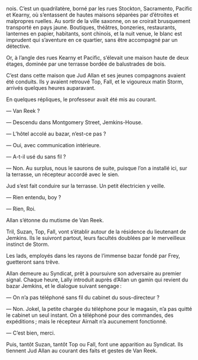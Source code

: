 nois. C’est un quadrilatère, borné par les rues Stockton, Sacramento, Pacific
et Kearny, où s’entassent de hautes maisons séparées par d’étroites et malpropres ruelles. Au sortir de la ville saxonne, on se croirait brusquement
transporté en pays jaune. Boutiques, théâtres, bonzeries, restaurants, lanternes en papier, habitants, sont chinois, et la nuit venue, le blanc est imprudent qui s’aventure en ce quartier, sans être accompagné par un détective.

Or, à l’angle des rues Kearny et Pacific, s’élevait une maison haute de deux
étages, dominée par une terrasse bordée de balustrades de bois.

C’est dans cette maison que Jud Allan et ses jeunes compagnons avaient été
conduits. Ils y avaient retrouvé Top, Fall, et le vigoureux matin Storm,
arrivés quelques heures auparavant.

En quelques répliques, le professeur avait été mis au courant.

— Van Reek ?

— Descendu dans Montgomery Street, Jemkins-House.

— L’hôtel accolé au bazar, n’est-ce pas ?

— Oui, avec communication intérieure.

— A-t-il usé du sans fil ?

— Non. Au surplus, nous le saurons de suite, puisque l’on a installé ici,
sur la terrasse, un récepteur accordé avec le sien.

Jud s’est fait conduire sur la terrasse. Un petit électricien y veille.

— Rien entendu, boy ?

— Rien, Roi.

Allan s’étonne du mutisme de Van Reek.

Tril, Suzan, Top, Fall, vont s’établir autour de la résidence du lieutenant
de Jemkins. Ils le suivront partout, leurs facultés doublées par le merveilleux instinct de Storm.

Les lads, employés dans les rayons de l’immense bazar fondé par Frey,
guetteront sans trêve.

Allan demeure au Syndicat, prêt à poursuivre son adversaire au premier
signal. Chaque heure, Lally introduit auprès d’Allan un gamin qui revient
du bazar Jemkins, et le dialogue suivant sengage :

— On n’a pas téléphoné sans fil du cabinet du sous-directeur ?

— Non. Jokel, la petite chargée du téléphone pour le magasin, n’a pas
quitté le cabinet un seul instant. On a téléphoné pour des commandes, des
expéditions ; mais le récepteur Airnalt n’a aucunement fonctionné.

— C’est bien, merci.

Puis, tantôt Suzan, tantôt Top ou Fall, font une apparition au Syndicat.
Ils tiennent Jud Allan au courant des faits et gestes de Van Reek.
